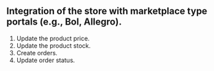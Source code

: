 ## Integration of the store with marketplace type portals (e.g., Bol, Allegro).

1. Update the product price.
2. Update the product stock.
3. Create orders.
4. Update order status.